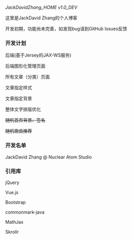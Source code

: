 *JackDavidZhang_HOME v1.0_DEV*

这里是JackDavid Zhang的个人博客

开发初期，功能尚未完善，如发现bug请到GitHub Issues反馈

### 开发计划

后端(基于Jersey的JAX-WS服务)

后端图形化管理页面

所有文章（分类）页面

文章指定样式

文章指定背景

整体文字排版优化

~~随机首页背景、签名~~

~~随机歌曲推荐~~

### 开发名单

JackDavid Zhang @ Nuclear Atom Studio

### 引用库

jQuery

Vue.js

Bootstrap

commonmark-java

MathJax

Skrollr